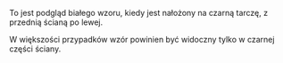 To jest podgląd białego wzoru, kiedy jest nałożony na czarną tarczę, z przednią ścianą po lewej.

W większości przypadków wzór powinien być widoczny tylko w czarnej części ściany.